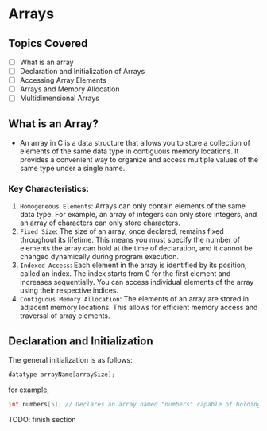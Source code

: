 # Arrays

## Topics Covered
- [ ] What is an array
- [ ] Declaration and Initialization of Arrays
- [ ] Accessing Array Elements
- [ ] Arrays and Memory Allocation
- [ ] Multidimensional Arrays

## What is an Array?
- An array in C is a data structure that allows you to store a collection of elements of the same data type in contiguous memory locations. It provides a convenient way to organize and access multiple values of the same type under a single name.

### Key Characteristics:
1. `Homogeneous Elements`: Arrays can only contain elements of the same data type. For example, an array of integers can only store integers, and an array of characters can only store characters.
2. `Fixed Size`: The size of an array, once declared, remains fixed throughout its lifetime. This means you must specify the number of elements the array can hold at the time of declaration, and it cannot be changed dynamically during program execution.
3. `Indexed Access`: Each element in the array is identified by its position, called an index. The index starts from 0 for the first element and increases sequentially. You can access individual elements of the array using their respective indices.
4. `Contiguous Memory Allocation`: The elements of an array are stored in adjacent memory locations. This allows for efficient memory access and traversal of array elements.

## Declaration and Initialization
The general initialization is as follows:
```C
datatype arrayName[arraySize];

```
for example,
```C
int numbers[5]; // Declares an array named "numbers" capable of holding 5 integers.
```

TODO: finish section